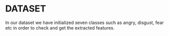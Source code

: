 # DATASET

In our dataset we have initialized seven classes such as angry, disgust, fear etc in order to check and get the extracted features.
